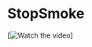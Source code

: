 # StopSmoke

[![Watch the video]([https://i.imgur.com/vKb2F1B.png](https://youtube.com/shorts/SeMmpDBPlAU?feature=share))]
